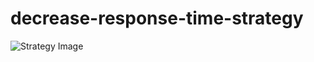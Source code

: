 # decrease-response-time-strategy

![Strategy Image](https://refactoring.guru/images/patterns/content/strategy/strategy.png)
